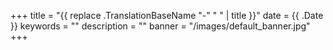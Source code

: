 +++
title =  "{{ replace .TranslationBaseName "-" " " | title }}"
date = {{ .Date }}
keywords = ""
description = ""
banner = "/images/default_banner.jpg"
+++
